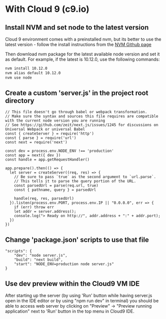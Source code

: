 # With Cloud 9 (c9.io) #

## Install NVM and set node to the latest version ##

Cloud 9 environment comes with a preinstalled nvm, but its better to use the latest
version - follow the install instructions from the [NVM Github page](https://github.com/creationix/nvm)

Then download nvm package for the latest available node version and set it as default.
For example, if the latest is 10.12.0, use the following commands:

```bash
nvm install 10.12.0
nvm alias default 10.12.0
nvm use node
```

## Create a custom 'server.js' in the project root directory ##

    // This file doesn't go through babel or webpack transformation.
    // Make sure the syntax and sources this file requires are compatible with the current node version you are running
    // See https://github.com/zeit/next.js/issues/1245 for discussions on Universal Webpack or universal Babel
    const { createServer } = require('http')
    const { parse } = require('url')
    const next = require('next')
    
    const dev = process.env.NODE_ENV !== 'production'
    const app = next({ dev })
    const handle = app.getRequestHandler()
    
    app.prepare().then(() => {
      let server = createServer((req, res) => {
        // Be sure to pass `true` as the second argument to `url.parse`.
        // This tells it to parse the query portion of the URL.
        const parsedUrl = parse(req.url, true)
        const { pathname, query } = parsedUrl
    
        handle(req, res, parsedUrl)
      }).listen(process.env.PORT, process.env.IP || "0.0.0.0", err => {
        if (err) throw err
        let addr = server.address();
        console.log("> Ready on http://", addr.address + ":" + addr.port);
      })
    })
    
## Change 'package.json' scripts to use that file ##

    "scripts": {
        "dev": "node server.js",
        "build": "next build",
        "start": "NODE_ENV=production node server.js"
    }

## Use dev preview within the Cloud9 VM IDE ##

After starting up the server (by using 'Run' button while having server.js open 
in the IDE editor or by using "npm run dev" in terminal) you should be able to access web server by
clicking on "Preview" -> "Preview running application" next to 'Run' button in
the top menu in Cloud9 IDE.